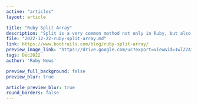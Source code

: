```yaml
---
active: "articles"
layout: article

title: "Ruby Split Array"
description: "Split is a very common method not only in Ruby, but also in the programming world. Let's see what dos .split means for a Ruby Array."
file: "2022-12-22-ruby-split-array.md"
link: https://www.bootrails.com/blog/ruby-split-array/
preview_image_link: "https://drive.google.com/uc?export=view&id=1wlZ7AiHgmF1o2MJA_pk3vs8xneVndc3k"
tags: Dec2022
author: 'Ruby News'

preview_full_background: false
preview_blur: true

article_preview_blur: true
round_borders: false
---
```

